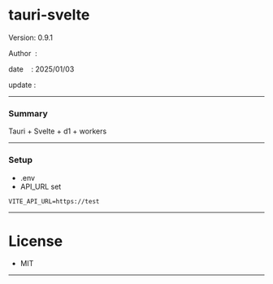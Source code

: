 ﻿# tauri-svelte

 Version: 0.9.1

 Author  : 

 date    : 2025/01/03

 update  :

***
### Summary

Tauri + Svelte + d1 + workers

***
### Setup

* .env
* API_URL set

```
VITE_API_URL=https://test
```
***
# License

* MIT

***

